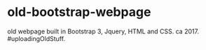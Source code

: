 # old-bootstrap-webpage
old webpage built in Bootstrap 3, Jquery, HTML and CSS. ca 2017. #uploadingOldStuff. 
